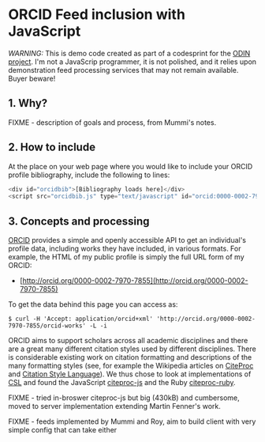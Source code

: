 # ORCID Feed inclusion with JavaScript

*WARNING:* This is demo code created as part of a codesprint for the [ODIN project](http://odin-project.eu/). I'm not a JavaScrip programmer, it is not polished, and it relies upon demonstration feed processing services that may not remain available. Buyer beware!

## 1. Why?

FIXME - description of goals and process, from Mummi's notes. 

## 2. How to include

At the place on your web page where you would like to include your ORCID profile bibliography, include the following to lines:

```javascript
<div id="orcidbib">[Bibliography loads here]</div>
<script src="orcidbib.js" type="text/javascript" id="orcid:0000-0002-7970-7855:nature:mt"></script>
```

## 3. Concepts and processing

[ORCID](http://orcid.org) provides a simple and openly accessible API to get an individual's profile data, including works they have included, in various formats. For example, the HTML of my public profile is simply the full URL form of my ORCID:

  * [http://orcid.org/0000-0002-7970-7855](http://orcid.org/0000-0002-7970-7855)

To get the data behind this page you can access as:

```
$ curl -H 'Accept: application/orcid+xml' 'http://orcid.org/0000-0002-7970-7855/orcid-works' -L -i
```

ORCID aims to support scholars across all academic disciplines and there are a great many different citation styles used by different disciplines. There is considerable existing work on citation formatting and descriptions of the many formatting styles (see, for example the Wikipedia articles on [CiteProc](http://en.wikipedia.org/wiki/CiteProc) and [Citation Style Language](http://en.wikipedia.org/wiki/Citation_Style_Language)). We
thus chose to look at implementations of [CSL](http://citationstyles.org/) and found the JavaScript [citeproc-js](https://bitbucket.org/fbennett/citeproc-js) and the Ruby [citeproc-ruby](https://github.com/inukshuk/citeproc-ruby).

FIXME - tried in-broswer citeproc-js but big (430kB) and cumbersome, moved to server implementation extending Martin Fenner's work.

FIXME - feeds implemented by Mummi and Roy, aim to build client with very simple config that can take either

